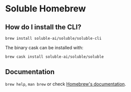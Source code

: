 # Soluble Homebrew

## How do I install the CLI?

`brew install soluble-ai/soluble/soluble-cli`

The binary cask can be installed with:

`brew cask install soluble-ai/soluble/soluble`

## Documentation
`brew help`, `man brew` or check [Homebrew's documentation](https://docs.brew.sh).
